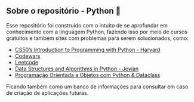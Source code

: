 ## Sobre o repositório - Python 🐍

Esse repositório foi construído com o intuito de se aprofundar em conhecimento com a linguagem Python, fazendo isso por meio de cursos gratuitos e também sites com problemas para serem solucionados, como:

- [CS50’s Introduction to Programming with Python - Harvard](https://cs50.harvard.edu/python/2022/)
- [Codewars](https://www.codewars.com/)
- [Leetcode](https://leetcode.com/)
- [Data Structures and Algorithms in Python - Jovian](https://jovian.com/learn/data-structures-and-algorithms-in-python)
- [Programação Orientada a Objetos com Python & Dataclass](https://www.youtube.com/watch?v=eqBf1TxN5mQ&ab_channel=ProgramadorPython)

Ficando também como um banco de informações para consultar em caso de criação de aplicações futuras.